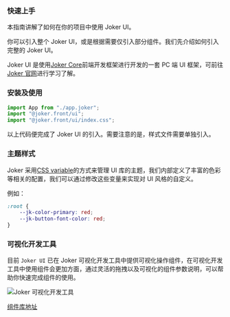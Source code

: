 ### 快速上手

本指南讲解了如何在你的项目中使用 Joker UI。

你可以引入整个 Joker UI，或是根据需要仅引入部分组件。我们先介绍如何引入完整的 Joker UI。

Joker UI 是使用[Joker Core](https://front.jokers.pub)前端开发框架进行开发的一套 PC 端 UI 框架，可前往[Joker 官网](https://jokers.pub)进行学习了解。

### 安装及使用

```ts
import App from "./app.joker";
import "@joker.front/ui";
import "@joker.front/ui/index.css";
```

以上代码便完成了 Joker UI 的引入。需要注意的是，样式文件需要单独引入。

### 主题样式

Joker 采用[CSS variable](https://www.w3school.com.cn/css/css3_variables.asp)的方式来管理 UI 库的主题，我们内部定义了丰富的色彩等相关的配置，我们可以通过修改这些变量来实现对 UI 风格的自定义。

例如：

```css
:root {
    --jk-color-primary: red;
    --jk-button-font-color: red;
}
```

### 可视化开发工具

目前 `Joker UI` 已在 Joker 可视化开发工具中提供可视化操作组件，在可视化开发工具中使用组件会更加方面，通过灵活的拖拽以及可视化的组件参数说明，可以帮助你快速完成组件的使用。

![Joker 可视化开发工具](https://static.jokers.pub/home/component.png "可视化开发工具")

[组件库地址](https://lowcode.jokers.pub/repository/fcaf7ad3-c7d5-45fb-9ec9-7ffd29fb44f4)
